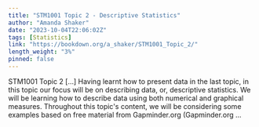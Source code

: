 ```yaml
---
title: "STM1001 Topic 2 - Descriptive Statistics"
author: "Amanda Shaker"
date: "2023-10-04T22:06:02Z"
tags: [Statistics]
link: "https://bookdown.org/a_shaker/STM1001_Topic_2/"
length_weight: "3%"
pinned: false
---
```


STM1001 Topic 2 [...] Having learnt how to present data in the last topic, in this topic our focus will be on describing data, or, descriptive statistics. We will be learning how to describe data using both numerical and graphical measures. Throughout this topic's content, we will be considering some examples based on free material from Gapminder.org (Gapminder.org ...
